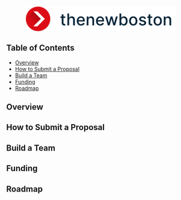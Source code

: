 <p align="center">
  <img alt="thenewboston logo" src="./svgs/thenewboston-primary.svg" width="400">
</p>

## Table of Contents

- [Overview](#overview)
- [How to Submit a Proposal](#how-to-submit-a-proposal)
- [Build a Team](#build-a-team)
- [Funding](#funding)
- [Roadmap](#roadmap)

## Overview

## How to Submit a Proposal

## Build a Team

## Funding

## Roadmap
